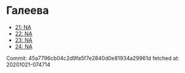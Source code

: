 # Галеева
- [21: NA](21.md)
- [22: NA](22.md)
- [23: NA](23.md)
- [24: NA](24.md)

Commit: 45a7796cb04c2d9fa5f7e2840d0e81934a29961d
 fetched at: 20201021-074714
